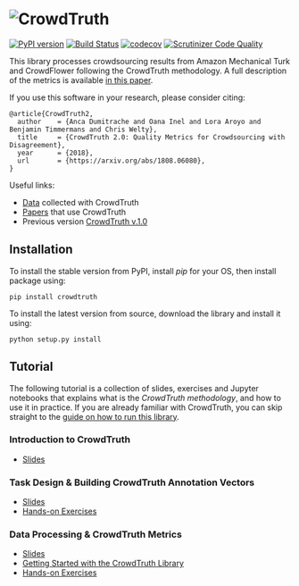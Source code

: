 # ![CrowdTruth](http://crowdtruth.org/wp-content/uploads/2016/11/CrowdTruth.png)

[![PyPI version](https://badge.fury.io/py/CrowdTruth.svg)](https://badge.fury.io/py/CrowdTruth) [![Build Status](https://travis-ci.org/CrowdTruth/CrowdTruth-core.svg?branch=master)](https://travis-ci.org/CrowdTruth/CrowdTruth-core) [![codecov](https://codecov.io/gh/CrowdTruth/CrowdTruth-core/branch/master/graph/badge.svg)](https://codecov.io/gh/CrowdTruth/CrowdTruth-core) [![Scrutinizer Code Quality](https://scrutinizer-ci.com/g/CrowdTruth/CrowdTruth-core/badges/quality-score.png?b=master)](https://scrutinizer-ci.com/g/CrowdTruth/CrowdTruth-core/?branch=master) 

This library processes crowdsourcing results from Amazon Mechanical Turk and CrowdFlower following the CrowdTruth methodology. A full description of the metrics is available [in this paper](https://arxiv.org/abs/1808.06080).

If you use this software in your research, please consider citing:

```
@article{CrowdTruth2,
  author    = {Anca Dumitrache and Oana Inel and Lora Aroyo and Benjamin Timmermans and Chris Welty},
  title     = {CrowdTruth 2.0: Quality Metrics for Crowdsourcing with Disagreement},
  year      = {2018},
  url       = {https://arxiv.org/abs/1808.06080},
}
```

Useful links:

* [Data](http://data.crowdtruth.org/) collected with CrowdTruth
* [Papers](http://crowdtruth.org/papers/) that use CrowdTruth
* Previous version [CrowdTruth v.1.0](https://github.com/CrowdTruth/CrowdTruth)


## Installation

To install the stable version from PyPI, install *pip* for your OS, then install package using:
```
pip install crowdtruth
```

To install the latest version from source, download the library and install it using:
```
python setup.py install
```

## Tutorial

The following tutorial is a collection of slides, exercises and Jupyter notebooks that explains what is the *CrowdTruth methodology*, and how to use it in practice. If you are already familiar with CrowdTruth, you can skip straight to the [guide on how to run this library](tutorial/getting_started.md).

### Introduction to CrowdTruth

* [Slides](https://github.com/CrowdTruth/CrowdTruth-core/blob/master/tutorial/Part%20I_%20CrowdTruth%20Tutorial.pdf)

### Task Design & Building CrowdTruth Annotation Vectors

* [Slides](https://github.com/CrowdTruth/CrowdTruth-core/blob/master/tutorial/Part%20II_%20CrowdTruth%20Tutorial.pdf)
* [Hands-on Exercises](tutorial/handout_session_2.md)

### Data Processing & CrowdTruth Metrics 

* [Slides](https://github.com/CrowdTruth/CrowdTruth-core/blob/master/tutorial/Part%20III_%20CrowdTruth%20Tutorial.pdf)
* [Getting Started with the CrowdTruth Library](tutorial/getting_started.md)
* [Hands-on Exercises](tutorial/handout_session_3.md)
